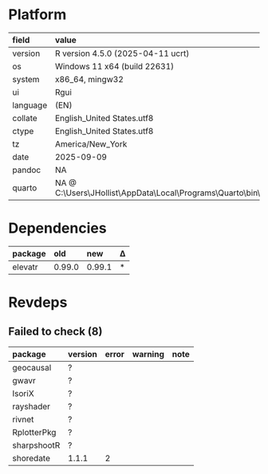 # Platform

|field    |value                                                               |
|:--------|:-------------------------------------------------------------------|
|version  |R version 4.5.0 (2025-04-11 ucrt)                                   |
|os       |Windows 11 x64 (build 22631)                                        |
|system   |x86_64, mingw32                                                     |
|ui       |Rgui                                                                |
|language |(EN)                                                                |
|collate  |English_United States.utf8                                          |
|ctype    |English_United States.utf8                                          |
|tz       |America/New_York                                                    |
|date     |2025-09-09                                                          |
|pandoc   |NA                                                                  |
|quarto   |NA @ C:\Users\JHollist\AppData\Local\Programs\Quarto\bin\quarto.exe |

# Dependencies

|package |old    |new    |Δ  |
|:-------|:------|:------|:--|
|elevatr |0.99.0 |0.99.1 |*  |

# Revdeps

## Failed to check (8)

|package     |version |error |warning |note |
|:-----------|:-------|:-----|:-------|:----|
|geocausal   |?       |      |        |     |
|gwavr       |?       |      |        |     |
|IsoriX      |?       |      |        |     |
|rayshader   |?       |      |        |     |
|rivnet      |?       |      |        |     |
|RplotterPkg |?       |      |        |     |
|sharpshootR |?       |      |        |     |
|shoredate   |1.1.1   |2     |        |     |

